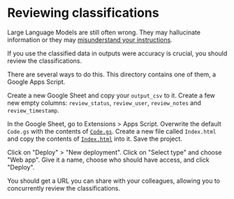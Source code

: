# Reviewing classifications

Large Language Models are still often wrong. They may hallucinate information or they may [misunderstand your instructions](/docs/prompt.md).

If you use the classified data in outputs were accuracy is crucial, you should review the classifications.

There are several ways to do this. This directory contains one of them, a Google Apps Script.

Create a new Google Sheet and copy your `output_csv` to it. Create a few new empty columns: `review_status`, `review_user`, `review_notes` and `review_timestamp`.

In the Google Sheet, go to Extensions > Apps Script. Overwrite the default `Code.gs` with the contents of [`Code.gs`](Code.gs). Create a new file called `Index.html` and copy the contents of [`Index.html`](Index.html) into it. Save the project.

Click on "Deploy" > "New deployment". Click on "Select type" and choose "Web app". Give it a name, choose who should have access, and click "Deploy".

You should get a URL you can share with your colleagues, allowing you to concurrently review the classifications.